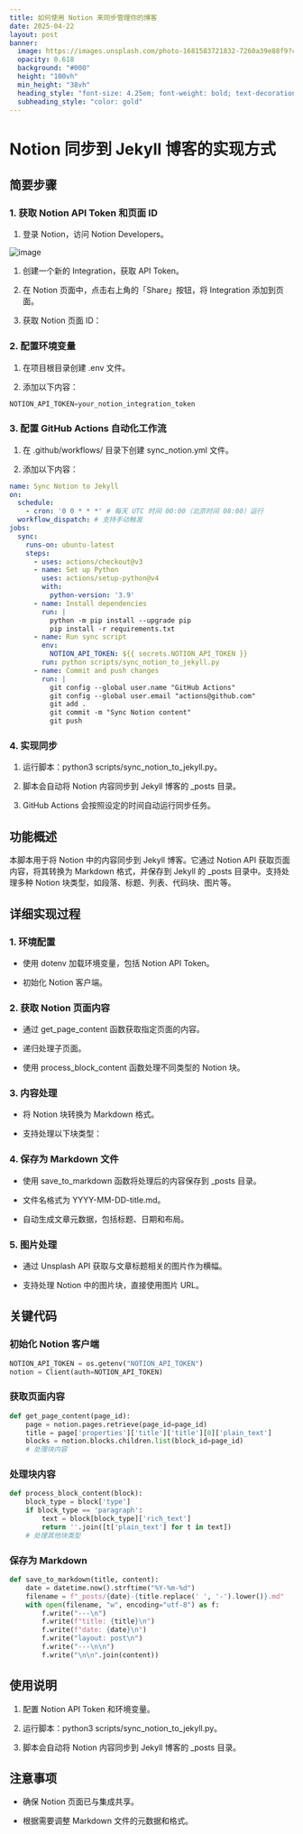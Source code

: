 ```yaml
---
title: 如何使用 Notion 来同步管理你的博客
date: 2025-04-22
layout: post
banner:
  image: https://images.unsplash.com/photo-1681583721832-7260a39e88f9?crop=entropy&cs=tinysrgb&fit=max&fm=jpg&ixid=M3w2OTIwMzJ8MHwxfHJhbmRvbXx8fHx8fHx8fDE3NDUyOTU4NzR8&ixlib=rb-4.0.3&q=80&w=1080
  opacity: 0.618
  background: "#000"
  height: "100vh"
  min_height: "38vh"
  heading_style: "font-size: 4.25em; font-weight: bold; text-decoration: underline"
  subheading_style: "color: gold"
---
```


# Notion 同步到 Jekyll 博客的实现方式

## 简要步骤

### 1. 获取 Notion API Token 和页面 ID

1. 登录 Notion，访问 Notion Developers。

![image](https://prod-files-secure.s3.us-west-2.amazonaws.com/a7a0cc5a-89b9-4cda-8686-1fba0ca52f40/d19c1afe-dea5-4312-9333-786b0ba83054/image.png?X-Amz-Algorithm=AWS4-HMAC-SHA256&X-Amz-Content-Sha256=UNSIGNED-PAYLOAD&X-Amz-Credential=ASIAZI2LB466Y7LQPJ2N%2F20250422%2Fus-west-2%2Fs3%2Faws4_request&X-Amz-Date=20250422T042434Z&X-Amz-Expires=3600&X-Amz-Security-Token=IQoJb3JpZ2luX2VjEEQaCXVzLXdlc3QtMiJHMEUCIQDUDVpFvHj%2FdvsVIQoEviHEXDcoIRQoRsJ7BlUI3PRaUgIgKEmEN4TzxL9frcYLmg46Owr5jgX3S95NfBEoC2%2FF9kMqiAQIzf%2F%2F%2F%2F%2F%2F%2F%2F%2F%2FARAAGgw2Mzc0MjMxODM4MDUiDCOwkXudL1nwDNPvHCrcA1xb%2FhHf992EIIYDtGrtNdE09uC54dzq0BjkjK5S70iOuqM1vDGUQwKHp1wNGHKfS0W2nxiCJf7R7ydhfJGJ9pywYEa48C0nyldiCZX7N48TrsrKOEfib6SzuR2N6Q5EgYcwuXQkH8741J9GDmTPlJERyi7piDEbvyqCmaxH0ycJ4JRa4ImkknNYY57jCZJ9zZGKUPjVCiLkk9%2F7O7%2F8AgRtibD%2FdSjfeyyRuJo9ePzX1JRMmDUboSdhaj1WY83zZSm4A8H0oUEJ0kcpLRIW1oJIowwzL2ZeEv6yarvgok8VfbJgNh%2BUHikbez1D3BBzdTytysK%2BWaA5wBCPVcQEgHkqlqFGlLvZscXm6wKLya0qqxwA9G0VWZH5uvaoh3KR7sYxkoqBuBwWHHmgeDBrgeEJkXZio%2FgmEoOFwnrCeIvTrOa2MgvxsAC96Jhwypls3%2BmfBnzJD7NeGT2dkLD54ih7hHTUbw3dRhdhmg9THXWM7Z5qLeMWrKt4tGksd3fvg5%2FTXZF1nexDeIN%2B2I836xWI8%2FJaqGy%2BxaRCK1zUeseKAqBCEx52UBwEX6FG%2FHyrvGw0JteputMa25SAqk%2Fc%2Fepp%2F2%2BGgVVsu50TczFwM3hh8FAlxPGs6z2knbcoMJGjnMAGOqUBnCtnMy%2FGSAH7mdgo5uiUuBm3EHA1%2BNVwTU%2FVVAScI5fEHCZhWScTkA%2Fqcar2ee56yGZIOAUoQs5tkw2iiV5XqhHvIgg6p4l6wjN8EeoRFIoApvYatBwQQo9H7Pj2UazFr%2BwdMjgf3rrIKKQJNXGoVo%2B%2FCXlseMjGELM9i%2B8uMzIqbJcLPWZjgeRvmogDUKjy%2BW5KO6lVwUZYT3ysOH9rc0%2BhqsxX&X-Amz-Signature=51f2dae0d889f77224002b71a785646323f2060dbade71d07a89e809bab278df&X-Amz-SignedHeaders=host&x-id=GetObject)

1. 创建一个新的 Integration，获取 API Token。

1. 在 Notion 页面中，点击右上角的「Share」按钮，将 Integration 添加到页面。

1. 获取 Notion 页面 ID：


### 2. 配置环境变量

1. 在项目根目录创建 .env 文件。

1. 添加以下内容：

```javascript
NOTION_API_TOKEN=your_notion_integration_token
```

### 3. 配置 GitHub Actions 自动化工作流

1. 在 .github/workflows/ 目录下创建 sync_notion.yml 文件。

1. 添加以下内容：

```yaml
name: Sync Notion to Jekyll
on:
  schedule:
    - cron: '0 0 * * *' # 每天 UTC 时间 00:00（北京时间 08:00）运行
  workflow_dispatch: # 支持手动触发
jobs:
  sync:
    runs-on: ubuntu-latest
    steps:
      - uses: actions/checkout@v3
      - name: Set up Python
        uses: actions/setup-python@v4
        with:
          python-version: '3.9'
      - name: Install dependencies
        run: |
          python -m pip install --upgrade pip
          pip install -r requirements.txt
      - name: Run sync script
        env:
          NOTION_API_TOKEN: ${{ secrets.NOTION_API_TOKEN }}
        run: python scripts/sync_notion_to_jekyll.py
      - name: Commit and push changes
        run: |
          git config --global user.name "GitHub Actions"
          git config --global user.email "actions@github.com"
          git add .
          git commit -m "Sync Notion content"
          git push
```

### 4. 实现同步

1. 运行脚本：python3 scripts/sync_notion_to_jekyll.py。

1. 脚本会自动将 Notion 内容同步到 Jekyll 博客的 _posts 目录。

1. GitHub Actions 会按照设定的时间自动运行同步任务。

## 功能概述

本脚本用于将 Notion 中的内容同步到 Jekyll 博客。它通过 Notion API 获取页面内容，将其转换为 Markdown 格式，并保存到 Jekyll 的 _posts 目录中。支持处理多种 Notion 块类型，如段落、标题、列表、代码块、图片等。

## 详细实现过程

### 1. 环境配置

- 使用 dotenv 加载环境变量，包括 Notion API Token。

- 初始化 Notion 客户端。

### 2. 获取 Notion 页面内容

- 通过 get_page_content 函数获取指定页面的内容。

- 递归处理子页面。

- 使用 process_block_content 函数处理不同类型的 Notion 块。

### 3. 内容处理

- 将 Notion 块转换为 Markdown 格式。

- 支持处理以下块类型：


### 4. 保存为 Markdown 文件

- 使用 save_to_markdown 函数将处理后的内容保存到 _posts 目录。

- 文件名格式为 YYYY-MM-DD-title.md。

- 自动生成文章元数据，包括标题、日期和布局。

### 5. 图片处理

- 通过 Unsplash API 获取与文章标题相关的图片作为横幅。

- 支持处理 Notion 中的图片块，直接使用图片 URL。

## 关键代码

### 初始化 Notion 客户端

```python
NOTION_API_TOKEN = os.getenv("NOTION_API_TOKEN")
notion = Client(auth=NOTION_API_TOKEN)
```

### 获取页面内容

```python
def get_page_content(page_id):
    page = notion.pages.retrieve(page_id=page_id)
    title = page['properties']['title']['title'][0]['plain_text']
    blocks = notion.blocks.children.list(block_id=page_id)
    # 处理块内容
```

### 处理块内容

```python
def process_block_content(block):
    block_type = block['type']
    if block_type == 'paragraph':
        text = block[block_type]['rich_text']
        return ''.join([t['plain_text'] for t in text])
    # 处理其他块类型
```

### 保存为 Markdown

```python
def save_to_markdown(title, content):
    date = datetime.now().strftime("%Y-%m-%d")
    filename = f"_posts/{date}-{title.replace(' ', '-').lower()}.md"
    with open(filename, "w", encoding="utf-8") as f:
        f.write("---\n")
        f.write(f"title: {title}\n")
        f.write(f"date: {date}\n")
        f.write("layout: post\n")
        f.write("---\n\n")
        f.write("\n\n".join(content))
```

## 使用说明

1. 配置 Notion API Token 和环境变量。

1. 运行脚本：python3 scripts/sync_notion_to_jekyll.py。

1. 脚本会自动将 Notion 内容同步到 Jekyll 博客的 _posts 目录。

## 注意事项

- 确保 Notion 页面已与集成共享。

- 根据需要调整 Markdown 文件的元数据和格式。